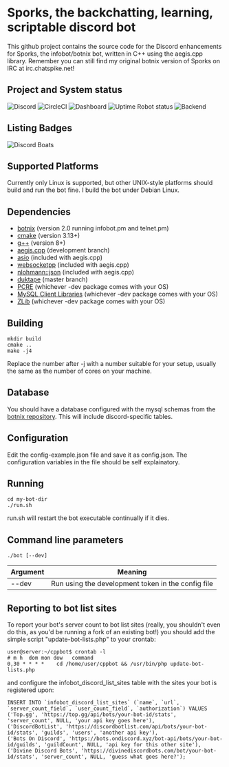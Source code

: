 # Sporks, the backchatting, learning, scriptable discord bot
This github project contains the source code for the Discord enhancements for Sporks, the infobot/botnix bot, written in C++ using the aegis.cpp library.
Remember you can still find my original botnix version of Sporks on IRC at irc.chatspike.net!

## Project and System status

![Discord](https://img.shields.io/discord/537746810471448576?label=discord) ![CircleCI](https://img.shields.io/circleci/build/github/braindigitalis/botnix-discord-cpp/master) ![Dashboard](https://img.shields.io/website?down_color=red&label=dashboard&url=https%3A%2F%2Fsporks.gg) ![Uptime Robot status](https://img.shields.io/uptimerobot/status/m783839388-6330727bef379018815558a4?label=frontend) ![Backend](https://img.shields.io/uptimerobot/status/m783839323-076cf6fcf6d447189eef61da?label=backend)

## Listing Badges

![Discord Boats](https://discord.boats/api/widget/630730262765895680)

## Supported Platforms

Currently only Linux is supported, but other UNIX-style platforms should build and run the bot fine. I build the bot under Debian Linux.

## Dependencies

* [botnix](https://github.com/braindigitalis/botnix) (version 2.0 running infobot.pm and telnet.pm)
* [cmake](https://cmake.org/) (version 3.13+)
* [g++](https://gcc.gnu.org) (version 8+)
* [aegis.cpp](https://github.com/zeroxs/aegis.cpp) (development branch)
* [asio](https://think-async.com/Asio/) (included with aegis.cpp)
* [websocketpp](https://github.com/zaphoyd/websocketpp) (included with aegis.cpp)
* [nlohmann::json](https://github.com/nlohmann/json) (included with aegis.cpp)
* [duktape](https://github.com/svaarala/duktape) (master branch)
* [PCRE](https://www.pcre.org/) (whichever -dev package comes with your OS)
* [MySQL Client Libraries](https://dev.mysql.com/downloads/c-api/) (whichever -dev package comes with your OS)
* [ZLib](https://www.zlib.net/) (whichever -dev package comes with your OS)
 
## Building

    mkdir build
    cmake ..
    make -j4
    
Replace the number after -j with a number suitable for your setup, usually the same as the number of cores on your machine.

## Database

You should have a database configured with the mysql schemas from the [botnix repository](https://github.com/braindigitalis/botnix). This will include discord-specific tables.

## Configuration

Edit the config-example.json file and save it as config.json. The configuration variables in the file should be self explainatory.

## Running

    cd my-bot-dir
    ./run.sh

run.sh will restart the bot executable continually if it dies. 

## Command line parameters

    ./bot [--dev]

| Argument        | Meaning                                                |
| --------------- |------------------------------------------------------- |
| --dev           | Run using the development token in the config file     |


## Reporting to bot list sites

To report your bot's server count to bot list sites (really, you shouldn't even do this, as you'd be running a fork of an existing bot!) you should add the simple script "update-bot-lists.php" to your crontab:

    user@server:~/cppbot$ crontab -l
    # m h  dom mon dow   command
    0,30 * * * *    cd /home/user/cppbot && /usr/bin/php update-bot-lists.php
    
and configure the infobot_discord_list_sites table with the sites your bot is registered upon:

    INSERT INTO `infobot_discord_list_sites` (`name`, `url`, `server_count_field`, `user_count_field`, `authorization`) VALUES
    ('Top.gg', 'https://top.gg/api/bots/your-bot-id/stats', 'server_count', NULL, 'your api key goes here'),
    ('DiscordBotList', 'https://discordbotlist.com/api/bots/your-bot-id/stats', 'guilds', 'users', 'another api key'),
    ('Bots On Discord', 'https://bots.ondiscord.xyz/bot-api/bots/your-bot-id/guilds', 'guildCount', NULL, 'api key for this other site'),
    ('Divine Discord Bots', 'https://divinediscordbots.com/bot/your-bot-id/stats', 'server_count', NULL, 'guess what goes here?');

